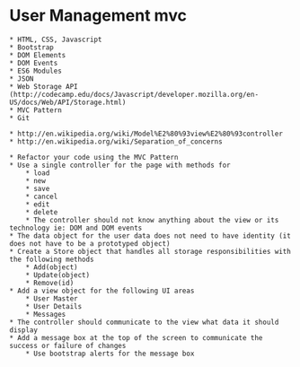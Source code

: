 

# User Management mvc

	* HTML, CSS, Javascript
	* Bootstrap
	* DOM Elements
	* DOM Events
	* ES6 Modules
	* JSON
	* Web Storage API (http://codecamp.edu/docs/Javascript/developer.mozilla.org/en-US/docs/Web/API/Storage.html)
	* MVC Pattern
	* Git

	* http://en.wikipedia.org/wiki/Model%E2%80%93view%E2%80%93controller
	* http://en.wikipedia.org/wiki/Separation_of_concerns

	* Refactor your code using the MVC Pattern
	* Use a single controller for the page with methods for
		* load
		* new
		* save
		* cancel
		* edit
		* delete
		* The controller should not know anything about the view or its technology ie: DOM and DOM events
	* The data object for the user data does not need to have identity (it does not have to be a prototyped object)
	* Create a Store object that handles all storage responsibilities with the following methods
		* Add(object)
		* Update(object)
		* Remove(id)
	* Add a view object for the following UI areas
		* User Master
		* User Details
		* Messages
	* The controller should communicate to the view what data it should display
	* Add a message box at the top of the screen to communicate the success or failure of changes
		* Use bootstrap alerts for the message box
